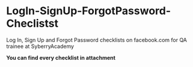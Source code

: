 # LogIn-SignUp-ForgotPassword-Checlistst
Log In, Sign Up and Forgot Password checklists on facebook.com for QA trainee at SyberryAcademy <br>

**You can find every checklist in attachment**
